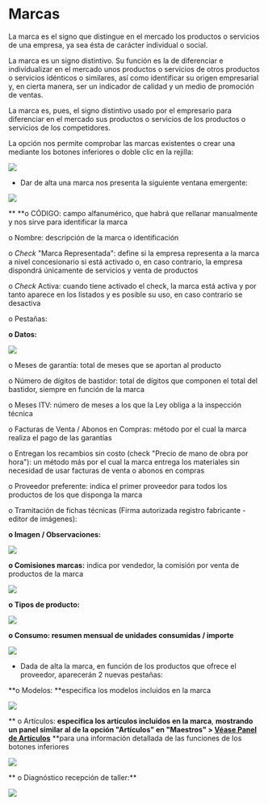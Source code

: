 # Marcas

La marca es el signo que distingue en el mercado los productos o servicios de una empresa, ya sea ésta de carácter individual o social.

La marca es un signo distintivo. Su función es la de diferenciar e individualizar en el mercado unos productos o servicios de otros productos o servicios idénticos o similares, así como identificar su origen empresarial y, en cierta manera, ser un indicador de calidad y un medio de promoción de ventas.

La marca es, pues, el signo distintivo usado por el empresario para diferenciar en el mercado sus productos o servicios de los productos o servicios de los competidores.

La opción nos permite comprobar las marcas existentes o crear una mediante los botones inferiores o doble clic en la rejilla:

![](<../../.gitbook/assets/image (551).png>)

* Dar de alta una marca nos presenta la siguiente ventana emergente:

![](<../../.gitbook/assets/image (552).png>)

**              **o   CÓDIGO: campo alfanumérico, que habrá que rellanar manualmente y nos sirve para identificar la marca

&#x20;             o   Nombre: descripción de la marca o identificación

&#x20;             o   _Check_ "Marca Representada": define si la empresa representa a la marca a nivel concesionario si está activado o, en caso contrario, la empresa dispondrá únicamente de servicios y venta de productos

&#x20;             o   _Check_ Activa: cuando tiene activado el check, la marca está activa y por tanto aparece en los listados y es posible su uso, en caso contrario se desactiva

&#x20;             o   Pestañas:

&#x20;                           **o   Datos:**

![](<../../.gitbook/assets/image (552).png>)

&#x20;                                          o   Meses de garantía: total de meses que se aportan al producto

&#x20;                                          o   Número de dígitos de bastidor: total de dígitos que componen el total del bastidor, siempre en función de la marca

&#x20;                                          o   Meses ITV: número de meses a los que la Ley obliga a la inspección técnica

&#x20;                                          o   Facturas de Venta / Abonos en Compras: método por el cual la marca realiza el pago de las garantías

&#x20;                                          o   Entregan los recambios sin costo (check "Precio de mano de obra por hora"): un método más por el cual la marca entrega los materiales sin necesidad de usar facturas de venta o abonos en compras

&#x20;                                          o   Proveedor preferente: indica el primer proveedor para todos los productos de los que disponga la marca

&#x20;                                          o   Tramitación de fichas técnicas (Firma autorizada registro fabricante - editor de imágenes):

&#x20;                           **o   Imagen / Observaciones:**

![](<../../.gitbook/assets/image (553).png>)

&#x20;                           **o   Comisiones marcas:** indica por vendedor, la comisión por venta de productos de la marca

![](<../../.gitbook/assets/image (554).png>)

&#x20;                           **o   Tipos de producto:**

![](<../../.gitbook/assets/image (555).png>)

&#x20;                           **o   Consumo: resumen mensual de unidades consumidas / importe**

![](<../../.gitbook/assets/image (556).png>)

* Dada de alta la marca, en función de los productos que ofrece el proveedor, aparecerán 2 nuevas pestañas:

&#x20;                          **o   Modelos: **especifica los modelos incluidos en la marca

![](<../../.gitbook/assets/image (557).png>)

**                           o   Artículos: **especifica los artículos incluidos en la marca**, **mostrando un panel similar al de la opción "Artículos" en "Maestros" > [Véase Panel de Artículos](https://winmotor.gitbook.io/project/manuales/maestros/articulos/panel-de-articulos)** **para una información detallada de las funciones de los botones inferiores

![](<../../.gitbook/assets/image (558).png>)

**                           o   Diagnóstico recepción de taller:**

![](<../../.gitbook/assets/image (559).png>)

